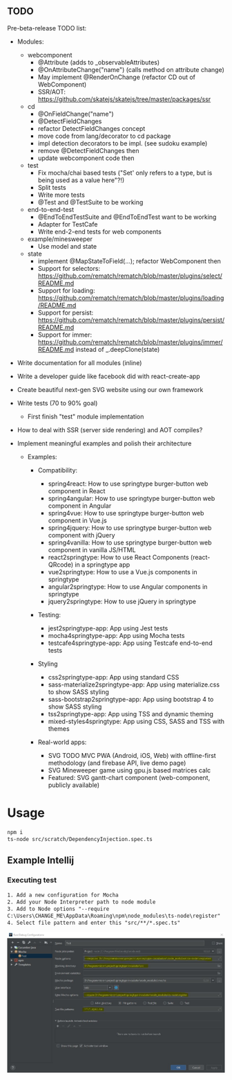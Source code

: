 ## TODO

Pre-beta-release TODO list:

- Modules:
  - webcomponent    
    - @Attribute (adds to _observableAttributes)
    - @OnAttributeChange("name") (calls method on attribute change)
    - May implement @RenderOnChange (refactor CD out of WebComponent)
    - SSR/AOT: https://github.com/skatejs/skatejs/tree/master/packages/ssr
  - cd
    - @OnFieldChange("name")
    - @DetectFieldChanges
    - refactor DetectFieldChanges concept 
    - move code from lang/decorator to cd package
    - impl detection decorators to be impl. (see sudoku example)
    - remove @DetectFieldChanges then
    - update webcomponent code then
  - test
    - Fix mocha/chai based tests ("Set' only refers to a type, but is being used as a value here"?!)
    - Split tests
    - Write more tests
    - @Test and @TestSuite to be working
  - end-to-end-test
    - @EndToEndTestSuite and @EndToEndTest want to be working
    - Adapter for TestCafe
    - Write end-2-end tests for web components
  - example/minesweeper
    - Use model and state
  - state
    - implement @MapStateToField(...); refactor WebComponent then
    - Support for selectors: https://github.com/rematch/rematch/blob/master/plugins/select/README.md
    - Support for loading: https://github.com/rematch/rematch/blob/master/plugins/loading/README.md
    - Support for persist: https://github.com/rematch/rematch/blob/master/plugins/persist/README.md
    - Support for immer: https://github.com/rematch/rematch/blob/master/plugins/immer/README.md
      instead of _.deepClone(state)
    
- Write documentation for all modules (inline)
- Write a developer guide like facebook did with react-create-app
- Create beautiful next-gen SVG website using our own framework

- Write tests (70 to 90% goal)
  - First finish "test" module implementation
     
- How to deal with SSR (server side rendering) and AOT compiles?
- Implement meaningful examples and polish their architecture 
  - Examples:
    - Compatibility:
      - spring4react: How to use springtype burger-button web component in React
      - spring4angular: How to use springtype burger-button web component in Angular
      - spring4vue: How to use springtype burger-button web component in Vue.js
      - spring4jquery: How to use springtype burger-button web component with jQuery
      - spring4vanilla: How to use springtype burger-button web component in vanilla JS/HTML
      - react2springtype: How to use React Components (react-QRcode) in a springtype app
      - vue2springtype: How to use a Vue.js components in springtype
      - angular2springtype: How to use Angular components in springtype
      - jquery2springtype: How to use jQuery in springtype
      
    - Testing:
      - jest2springtype-app: App using Jest tests
      - mocha4springtype-app: App using Mocha tests
      - testcafe4springtype-app: App using Testcafe end-to-end tests
       
    - Styling
      - css2springtype-app: App using standard CSS
      - sass-materialize2springtype-app: App using materialize.css to show SASS styling 
      - sass-bootstrap2springtype-app: App using bootstrap 4 to show SASS styling
      - tss2springtype-app: App using TSS and dynamic theming
      - mixed-styles4springtype: App using CSS, SASS and TSS with themes
       
    - Real-world apps:
      - SVG TODO MVC PWA (Android, iOS, Web) with offline-first methodology (and firebase API, live demo page)
      - SVG Mineweeper game using gpu.js based matrices calc
      - Featured: SVG gantt-chart component (web-component, publicly available) 
       


# Usage
    npm i
    ts-node src/scratch/DependencyInjection.spec.ts
    
## Example Intellij    
### Executing test
    1. Add a new configuration for Mocha
    2. Add your Node Interpreter path to node module
    3. Add to Node options "--require C:\Users\CHANGE_ME\AppData\Roaming\npm\node_modules\ts-node\register"
    4. Select file pattern and enter this "src/**/*.spec.ts"
    
![Alt text](tests.jpg)


